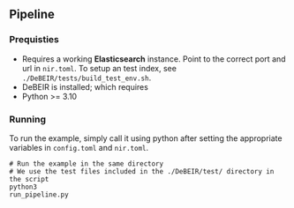 ## Pipeline

### Prequisties

- Requires a working **Elasticsearch** instance. Point to the correct port and url in ```nir.toml```. To setup an test
  index, see ```./DeBEIR/tests/build_test_env.sh```.
- DeBEIR is installed; which requires
- Python >= 3.10

### Running

To run the example, simply call it using python after setting the appropriate variables in ```config.toml```
and ```nir.toml```.

```python3
# Run the example in the same directory
# We use the test files included in the ./DeBEIR/test/ directory in the script
python3
run_pipeline.py
```
